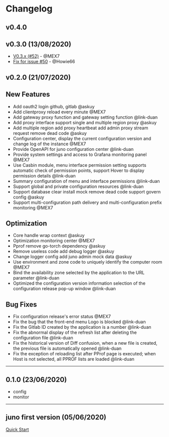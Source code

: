 # Changelog

## v0.4.0 

## v0.3.0 (13/08/2020)
- [V0.3.x (#52)](https://github.com/douyu/juno/commit/db79fb99f6e86b323207fafcb5ca1ef049884783) - @MEX7
- [Fix for issue #50](https://github.com/douyu/juno/commit/e5f4c7d9707be27d92e12376d1857d45d575c15f) - @Howie66

## v0.2.0 (21/07/2020)
## New Features
* Add oauth2 login github, gitlab @askuy
* Add clientproxy reload every minute @MEX7
* Add gateway proxy function and gateway setting function @link-duan
* Add proxy interface support single and multiple region proxy @askuy
* Add multiple region add proxy heartbeat add admin proxy stream request remove dead code @askuy
* Configuration center, display the current configuration version and change log of the instance @MEX7
* Provide OpenAPI for juno configuration center @link-duan 
* Provide system settings and access to Grafana monitoring panel @MEX7
* Use Casbin module, menu interface permission setting supports automatic check of permission points, support Hover to display permission details @link-duan
* Summary configuration of menu and interface permissions @link-duan
* Support global and private configuration resources @link-duan
* Support database clear install mock remove dead code support govern config @askuy
* Support multi-configuration path delivery and multi-configuration prefix monitoring @MEX7

## Optimization
* Core handle wrap context @askuy 
* Optimization monitoring center @MEX7
* Pprof remove go-torch dependency @askuy
* Remove useless code add debug logger @askuy 
* Change logger config add juno admin mock data  @askuy 
* Use environment and zone code to uniquely identify the computer room @MEX7
* Bind the availability zone selected by the application to the URL parameter @link-duan
* Optimized the configuration version information selection of the configuration release pop-up window @link-duan

## Bug Fixes
* Fix configuration release's error status @MEX7
* Fix the bug that the front-end menu Logo is blocked @link-duan
* Fix the Gitlab ID created by the application is a number @link-duan 
* Fix the abnormal display of the refresh list after deleting the configuration file @link-duan
* Fix the historical version of Diff confusion, when a new file is created, the previous file is automatically opened @link-duan
* Fix the exception of reloading list after PProf page is executed; when Host is not selected, all PPROF lists are loaded @link-duan

---

## 0.1.0 (23/06/2020)
* config
* monitor
---

## juno first version (05/06/2020)
[Quick Start](http://jupiter.douyu.com/juno/1.1quickstart.html#_1-1-2%E3%80%81%E5%AE%89%E8%A3%85%E6%AD%A5%E9%AA%A4)

